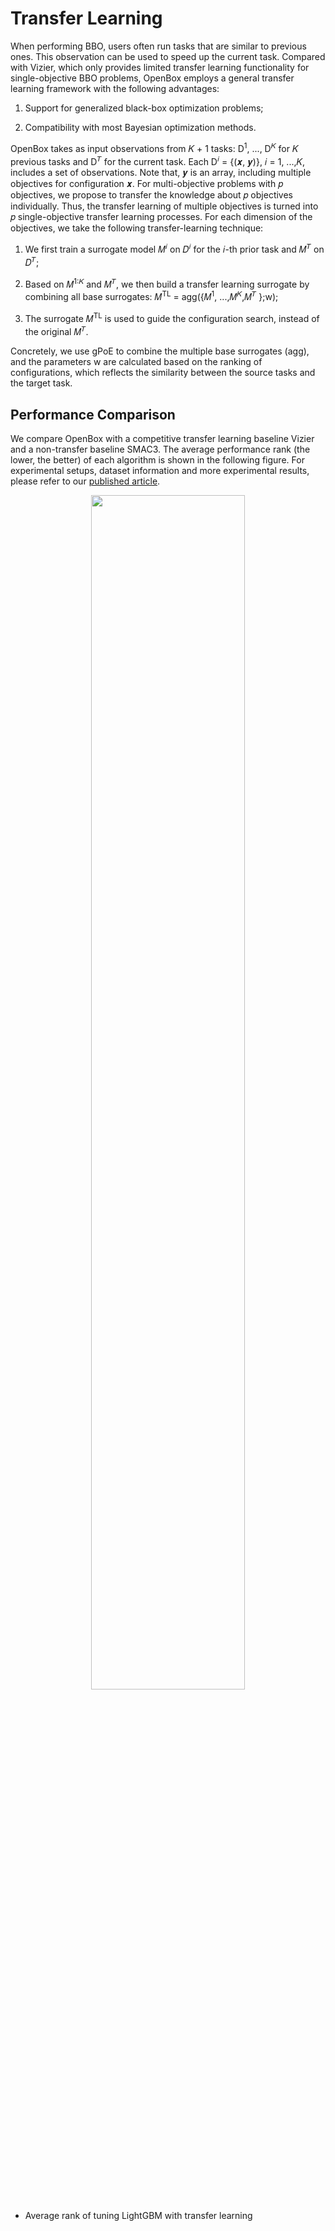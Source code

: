 # Transfer Learning

When performing BBO, users often run tasks that are similar to
previous ones. This observation can be used to speed up the current task.
Compared with Vizier, which only provides limited transfer learning
functionality for single-objective BBO problems, OpenBox employs
a general transfer learning framework with the following
advantages:

1) Support for generalized black-box optimization problems;

2) Compatibility with most Bayesian optimization methods.

OpenBox takes as input observations from 𝐾 + 1 tasks: D<sup>1</sup>, ...,
D<sup>𝐾</sup> for 𝐾 previous tasks and D<sup>𝑇</sup> for the current task. 
Each D<sup>𝑖</sup> = {(𝒙, 𝒚)},
𝑖 = 1, ...,𝐾, includes a set of observations. Note that,
𝒚 is an array, including multiple objectives for configuration 𝒙.
For multi-objective problems with 𝑝 objectives, we propose to
transfer the knowledge about 𝑝 objectives individually. Thus, the
transfer learning of multiple objectives is turned into 𝑝 single-objective
transfer learning processes. For each dimension of the
objectives, we take the following transfer-learning technique:

1) We first train a surrogate model 𝑀<sup>𝑖</sup> on 𝐷<sup>𝑖</sup> for the 𝑖-th prior task
and 𝑀<sup>𝑇</sup> on 𝐷<sup>𝑇</sup>; 

2) Based on 𝑀<sup>1:𝐾</sup> and 𝑀<sup>𝑇</sup>, we then build a transfer learning surrogate by combining all base surrogates:
𝑀<sup>TL</sup> = agg({𝑀<sup>1</sup>, ...,𝑀<sup>𝐾</sup>,𝑀<sup>𝑇</sup> };w);

3) The surrogate 𝑀<sup>TL</sup> is used to guide the configuration search,
instead of the original 𝑀<sup>𝑇</sup>. 

Concretely, we use gPoE to combine the multiple base surrogates (agg), 
and the parameters w are calculated based on the ranking of configurations, 
which reflects the similarity between the source tasks and the target task.


## Performance Comparison
We compare OpenBox with a competitive transfer learning baseline Vizier and a non-transfer baseline SMAC3. 
The average performance rank (the lower, the better) of each algorithm is shown in the following figure. 
For experimental setups, dataset information and more experimental results, please refer to our [published article]().


<p align="center">
<img src="https://raw.githubusercontent.com/thomas-young-2013/open-box/master/docs/imgs/tl_lightgbm_75_rank_result.svg" width="70%">
</p>

+ Average rank of tuning LightGBM with transfer learning
